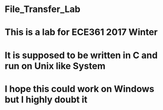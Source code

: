 # File_Transfer_Lab
# This is a lab for ECE361 2017 Winter
# It is supposed to be written in C and run on Unix like System
# I hope this could work on Windows but I highly doubt it 
